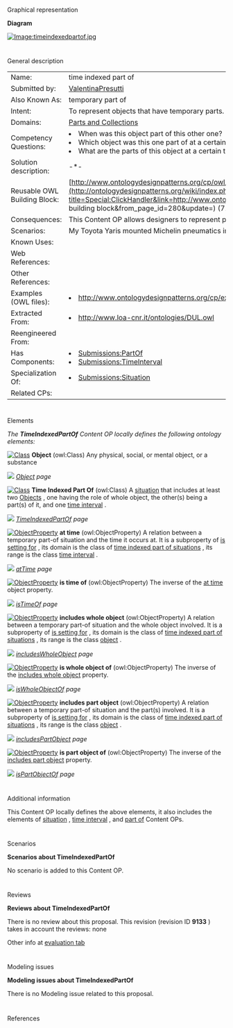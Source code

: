 # 

 Graphical representation



__Diagram__ 





[![Image:timeindexedpartof.jpg](../images/c/c0/Timeindexedpartof.jpg)](../Image/Timeindexedpartof.jpg "Image:timeindexedpartof.jpg")





# 

 General description




|  |  |
| --- | --- |
|  Name:  |  time indexed part of  |
|  Submitted by:  | [ValentinaPresutti](../User/ValentinaPresutti "User:ValentinaPresutti")  |
|  Also Known As:  |  temporary part of  |
|  Intent:  |  To represent objects that have temporary parts.  |
|  Domains:  | [Parts and Collections](../Community/Parts_and_Collections "Community:Parts and Collections")  |
|  Competency Questions:  | <li>       When was this object part of this other one?      </li><li>       Which object was this one part of at a certain time?      </li><li>       What are the parts of this object at a certain time?      </li> |
|  Solution description:  |  -\*-  |
|  Reusable OWL Building Block:  | [http://www.ontologydesignpatterns.org/cp/owl/timeindexedpartof.owl](http://ontologydesignpatterns.org/wiki/index.php?title=Special:ClickHandler&link=http://www.ontologydesignpatterns.org/cp/owl/timeindexedpartof.owl&message=OWL building block&from_page_id=280&update=)  (715)  |
|  Consequences:  |  This Content OP allows designers to represent part-whole relations with a temporal index (holding at a certain time).  |
|  Scenarios:  |  My Toyota Yaris mounted Michelin pneumatics in 2007, but in 2008 it mounts Pirelli pneumatics.  |
|  Known Uses:  |  |
|  Web References:  |  |
|  Other References:  |  |
|  Examples (OWL files):  | <li><a class="external free" href="http://www.ontologydesignpatterns.org/cp/examples/timeindexedpartof/yarispneumatics.owl" rel="nofollow" title="http://www.ontologydesignpatterns.org/cp/examples/timeindexedpartof/yarispneumatics.owl">        http://www.ontologydesignpatterns.org/cp/examples/timeindexedpartof/yarispneumatics.owl       </a></li> |
|  Extracted From:  | <li><a class="external free" href="http://www.loa-cnr.it/ontologies/DUL.owl" rel="nofollow" title="http://www.loa-cnr.it/ontologies/DUL.owl">        http://www.loa-cnr.it/ontologies/DUL.owl       </a></li> |
|  Reengineered From:  |  |
|  Has Components:  | <li><a href="../Submissions/PartOf" title="Submissions:PartOf">        Submissions:PartOf       </a></li><li><a href="../Submissions/TimeInterval" title="Submissions:TimeInterval">        Submissions:TimeInterval       </a></li> |
|  Specialization Of:  | <li><a href="../Submissions/Situation" title="Submissions:Situation">        Submissions:Situation       </a></li> |
|  Related CPs:  |  |



  





# 

 Elements



_The
 __TimeIndexedPartOf__ 
 Content OP locally defines the following ontology elements:_ 






[![Class](../../images/thumb/2/27/Class.gif/20px-Class.gif)](../Image/Class.gif "Class")
__Object__ 
 (owl:Class) Any physical, social, or mental object, or a substance
 



[![](../../../../../../../../images/thumb/8/87/ArrowRight.gif/11px-ArrowRight.gif)](../Image/ArrowRight.gif "ArrowRight.gif")
_[Object](../Submissions/TimeIndexedPartOf/Object "Submissions:TimeIndexedPartOf/Object") 
 page_ 




[![Class](../../images/thumb/2/27/Class.gif/20px-Class.gif)](../Image/Class.gif "Class")
__Time Indexed Part Of__ 
 (owl:Class) A
 [situation](../Submissions/Situation/Situation "Submissions:Situation/Situation") 
 that includes at least two
 [Objects](../Submissions/TimeIndexedPartOf/Object "Submissions:TimeIndexedPartOf/Object") 
 , one having the role of whole object, the other(s) being a part(s) of it, and one
 [time interval](../Submissions/TimeInterval/TimeInterval "Submissions:TimeInterval/TimeInterval") 
 .
 



[![](../../../../../../../../images/thumb/8/87/ArrowRight.gif/11px-ArrowRight.gif)](../Image/ArrowRight.gif "ArrowRight.gif")
_[TimeIndexedPartOf](../Submissions/TimeIndexedPartOf/TimeIndexedPartOf "Submissions:TimeIndexedPartOf/TimeIndexedPartOf") 
 page_ 




[![ObjectProperty](../../../../../../images/thumb/c/c3/ObjectProperty.gif/20px-ObjectProperty.gif)](../Image/ObjectProperty.gif "ObjectProperty")
__at time__ 
 (owl:ObjectProperty) A relation between a temporary part-of situation and the time it occurs at. It is a subproperty of
 [is setting for](../Submissions/Situation/isSettingFor "Submissions:Situation/isSettingFor") 
 , its domain is the class of
 [time indexed part of situations](../Submissions/TimeIndexedPartOf/TimeIndexedPartOf "Submissions:TimeIndexedPartOf/TimeIndexedPartOf") 
 , its range is the class
 [time interval](../Submissions/TimeInterval/TimeInterval "Submissions:TimeInterval/TimeInterval") 
 .
 



[![](../../../../../../../../images/thumb/8/87/ArrowRight.gif/11px-ArrowRight.gif)](../Image/ArrowRight.gif "ArrowRight.gif")
_[atTime](../Submissions/TimeIndexedPartOf/atTime "Submissions:TimeIndexedPartOf/atTime") 
 page_ 




[![ObjectProperty](../../../../../../images/thumb/c/c3/ObjectProperty.gif/20px-ObjectProperty.gif)](../Image/ObjectProperty.gif "ObjectProperty")
__is time of__ 
 (owl:ObjectProperty) The inverse of the
 [at time](../Submissions/TimeIndexedPartOf/atTime "Submissions:TimeIndexedPartOf/atTime") 
 object property.
 



[![](../../../../../../../../images/thumb/8/87/ArrowRight.gif/11px-ArrowRight.gif)](../Image/ArrowRight.gif "ArrowRight.gif")
_[isTimeOf](../Submissions/TimeIndexedPartOf/isTimeOf "Submissions:TimeIndexedPartOf/isTimeOf") 
 page_ 




[![ObjectProperty](../../../../../../images/thumb/c/c3/ObjectProperty.gif/20px-ObjectProperty.gif)](../Image/ObjectProperty.gif "ObjectProperty")
__includes whole object__ 
 (owl:ObjectProperty) A relation between a temporary part-of situation and the whole object involved. It is a subproperty of
 [is setting for](../Submissions/Situation/isSettingFor "Submissions:Situation/isSettingFor") 
 , its domain is the class of
 [time indexed part of situations](../Submissions/TimeIndexedPartOf/TimeIndexedPartOf "Submissions:TimeIndexedPartOf/TimeIndexedPartOf") 
 , its range is the class
 [object](../Submissions/TimeIndexedPartOf/Object "Submissions:TimeIndexedPartOf/Object") 
 .
 



[![](../../../../../../../../images/thumb/8/87/ArrowRight.gif/11px-ArrowRight.gif)](../Image/ArrowRight.gif "ArrowRight.gif")
_[includesWholeObject](../Submissions/TimeIndexedPartOf/includesWholeObject "Submissions:TimeIndexedPartOf/includesWholeObject") 
 page_ 




[![ObjectProperty](../../../../../../images/thumb/c/c3/ObjectProperty.gif/20px-ObjectProperty.gif)](../Image/ObjectProperty.gif "ObjectProperty")
__is whole object of__ 
 (owl:ObjectProperty) The inverse of the
 [includes whole object](../Submissions/TimeIndexedPartOf/includesWholeObject "Submissions:TimeIndexedPartOf/includesWholeObject") 
 property.
 



[![](../../../../../../../../images/thumb/8/87/ArrowRight.gif/11px-ArrowRight.gif)](../Image/ArrowRight.gif "ArrowRight.gif")
_[isWholeObjectOf](../Submissions/TimeIndexedPartOf/isWholeObjectOf "Submissions:TimeIndexedPartOf/isWholeObjectOf") 
 page_ 




[![ObjectProperty](../../../../../../images/thumb/c/c3/ObjectProperty.gif/20px-ObjectProperty.gif)](../Image/ObjectProperty.gif "ObjectProperty")
__includes part object__ 
 (owl:ObjectProperty) A relation between a temporary part-of situation and the part(s) involved. It is a subproperty of
 [is setting for](../Submissions/Situation/isSettingFor "Submissions:Situation/isSettingFor") 
 , its domain is the class of
 [time indexed part of situations](../Submissions/TimeIndexedPartOf/TimeIndexedPartOf "Submissions:TimeIndexedPartOf/TimeIndexedPartOf") 
 , its range is the class
 [object](../Submissions/TimeIndexedPartOf/Object "Submissions:TimeIndexedPartOf/Object") 
 .
 



[![](../../../../../../../../images/thumb/8/87/ArrowRight.gif/11px-ArrowRight.gif)](../Image/ArrowRight.gif "ArrowRight.gif")
_[includesPartObject](../Submissions/TimeIndexedPartOf/includesPartObject "Submissions:TimeIndexedPartOf/includesPartObject") 
 page_ 




[![ObjectProperty](../../../../../../images/thumb/c/c3/ObjectProperty.gif/20px-ObjectProperty.gif)](../Image/ObjectProperty.gif "ObjectProperty")
__is part object of__ 
 (owl:ObjectProperty) The inverse of the
 [includes part object](../Submissions/TimeIndexedPartOf/includesPartObject "Submissions:TimeIndexedPartOf/includesPartObject") 
 property.
 



[![](../../../../../../../../images/thumb/8/87/ArrowRight.gif/11px-ArrowRight.gif)](../Image/ArrowRight.gif "ArrowRight.gif")
_[isPartObjectOf](../Submissions/TimeIndexedPartOf/isPartObjectOf "Submissions:TimeIndexedPartOf/isPartObjectOf") 
 page_ 


# 

 Additional information



 This Content OP locally defines the above elements, it also includes the elements of
 [situation](../Submissions/Situation "Submissions:Situation") 
 ,
 [time interval](../Submissions/TimeInterval "Submissions:TimeInterval") 
 , and
 [part of](../Submissions/PartOf "Submissions:PartOf") 
 Content OPs.
 



# 

 Scenarios




__Scenarios about TimeIndexedPartOf__ 


 No scenario is added to this Content OP.
 




# 

 Reviews




__Reviews about TimeIndexedPartOf__ 


 There is no review about this proposal.
This revision (revision ID
 __9133__ 
 ) takes in account the reviews: none
 



 Other info at
 [evaluation tab](http://ontologydesignpatterns.org/wiki/index.php?title=Submissions:TimeIndexedPartOf&action=evaluation "http://ontologydesignpatterns.org/wiki/index.php?title=Submissions:TimeIndexedPartOf&action=evaluation") 





  





# 

 Modeling issues




__Modeling issues about TimeIndexedPartOf__ 


 There is no Modeling issue related to this proposal.
 




  





# 

 References